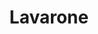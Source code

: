 ---
name: Lavarone
title: Lavarone
region: Trentino-Alto Adige
country: Italia
group: Alpe Cimbra
---
